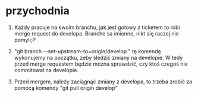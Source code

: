 # przychodnia

1) Każdy pracuje na swoim branchu, jak jest gotowy z ticketem to robi merge request do developa. Branche sa imienne,
nikt się raczej nie pomyli;P

2) "git branch --set-upstream-to=origin/develop <nazwa Twojego brancha>" tę komendę wykonujemy na początku, żeby śledzić zmiany na developie. W tedy przed merge requestem będzie można sprawdzić, czy ktoś czegoś nie commitował na developie.
  
3) Przed mergem, należy zaciągnąć zmiany z developa, to trzeba zrobić za pomocą komendy "git pull origin develop"


